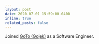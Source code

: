 ```yaml
---
layout: post
date: 2020-07-01 15:59:00-0400
inline: true
related_posts: false
---
```


Joined <a href='https://www.gojek.io/'>GoTo (Gojek)</a> as a Software Engineer.
